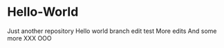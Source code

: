 # Hello-World
Just another repository
Hello world branch edit test
More edits
And some more
XXX
OOO
